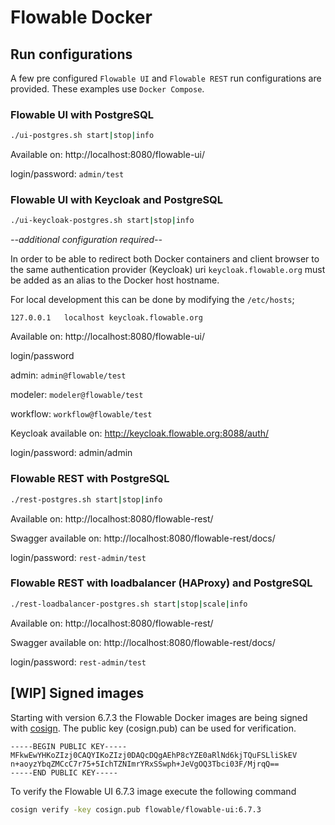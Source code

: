 # Flowable Docker

## Run configurations

A few pre configured `Flowable UI` and `Flowable REST` run configurations are provided.
These examples use `Docker Compose`.

### Flowable UI with PostgreSQL 

```bash
./ui-postgres.sh start|stop|info
```

Available on: http://localhost:8080/flowable-ui/

login/password: `admin/test`

### Flowable UI with Keycloak and PostgreSQL 

```bash
./ui-keycloak-postgres.sh start|stop|info
```

*--additional configuration required--*

In order to be able to redirect both Docker containers and client browser to the same authentication provider (Keycloak) uri `keycloak.flowable.org` must be added as an alias to the Docker host hostname.

For local development this can be done by modifying the `/etc/hosts`;

```
127.0.0.1	localhost keycloak.flowable.org
```

Available on: http://localhost:8080/flowable-ui/

login/password 

admin: `admin@flowable/test`

modeler: `modeler@flowable/test`

workflow: `workflow@flowable/test`

Keycloak available on: http://keycloak.flowable.org:8088/auth/

login/password: admin/admin


### Flowable REST with PostgreSQL 

```bash
./rest-postgres.sh start|stop|info
```

Available on: http://localhost:8080/flowable-rest/

Swagger available on:  http://localhost:8080/flowable-rest/docs/

login/password: `rest-admin/test`

### Flowable REST with loadbalancer (HAProxy) and PostgreSQL 

```bash
./rest-loadbalancer-postgres.sh start|stop|scale|info
```

Available on: http://localhost:8080/flowable-rest/

Swagger available on:  http://localhost:8080/flowable-rest/docs/

login/password: `rest-admin/test`

## [WIP] Signed images

Starting with version 6.7.3 the Flowable Docker images are being signed with [cosign](https://github.com/sigstore/cosign).
The public key (cosign.pub) can be used for verification.

```
-----BEGIN PUBLIC KEY-----
MFkwEwYHKoZIzj0CAQYIKoZIzj0DAQcDQgAEhP8cYZE0aRlNd6kjTQuFSLliSkEV
n+aoyzYbqZMCcC7r75+5IchTZNImrYRxSSwph+JeVgOQ3Tbci03F/MjrqQ==
-----END PUBLIC KEY-----
```

To verify the Flowable UI 6.7.3 image execute the following command

```bash
cosign verify -key cosign.pub flowable/flowable-ui:6.7.3
```
